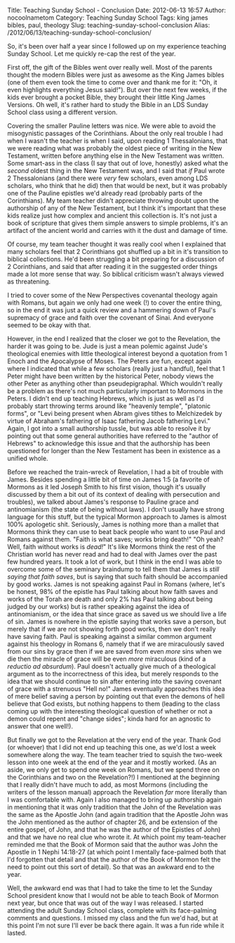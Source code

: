 Title: Teaching Sunday School - Conclusion
Date: 2012-06-13 16:57
Author: nocoolnametom
Category: Teaching Sunday School
Tags: king james bibles, paul, theology
Slug: teaching-sunday-school-conclusion
Alias: /2012/06/13/teaching-sunday-school-conclusion/

So, it's been over half a year since I followed up on my experience teaching Sunday School. Let me quickly re-cap the rest of the year.

First off, the gift of the Bibles went over really well. Most of the parents thought the modern Bibles were just as awesome as the King James bibles (one of them even took the time to come over and thank me for it: "Oh, it even highlights everything Jesus said!"). But over the next few weeks, if the kids ever brought a pocket Bible, they brought their little King James Versions. Oh well, it's rather hard to study the Bible in an LDS Sunday School class using a different version.

Covering the smaller Pauline letters was nice. We were able to avoid the misogynistic passages of the Corinthians. About the only real trouble I had when I wasn't the teacher is when I said, upon reading 1 Thessalonians, that we were reading what was probably the oldest piece of writing in the New Testament, written before anything else in the New Testament was written. Some smart-ass in the class (I say that out of love, honestly) asked what the *second* oldest thing in the New Testament was, and I said that *if* Paul wrote 2 Thessalonians (and there were *very* few scholars, even among LDS scholars, who think that he did) then that would be next, but it was probably one of the Pauline epistles we'd already read (probably parts of the Corinthians). My team teacher didn't appreciate throwing doubt upon the authorship of any of the New Testament, but I think it's important that these kids realize just how complex and ancient this collection is. It's not just a book of scripture that gives them simple answers to simple problems, it's an artifact of the ancient world and carries with it the dust and damage of time.

Of course, my team teacher thought it was really cool when I explained that many scholars feel that 2 Corinthians got shuffled up a bit in it's transition to biblical collections. He'd been struggling a bit preparing for a discussion of 2 Corinthians, and said that after reading it in the suggested order things made a lot more sense that way. So biblical criticism wasn't always viewed as threatening.

I tried to cover some of the New Perspectives covenantal theology again with Romans, but again we only had one week (!) to cover the entire thing, so in the end it was just a quick review and a hammering down of Paul's supremacy of grace and faith over the covenant of Sinai. And everyone seemed to be okay with that.

However, in the end I realized that the closer we got to the Revelation, the harder it was going to be. Jude is just a mean polemic against Jude's theological enemies with little theological interest beyond a quotation from 1 Enoch and the Apocalypse of Moses. The Peters are fun, except again where I indicated that while a few scholars (really just a handful), feel that 1 Peter might have been written by the historical Peter, nobody views the other Peter as anything other than pseudepigraphal. Which wouldn't really be a problem as there's not much particularly important to Mormons in the Peters. I didn't end up teaching Hebrews, which is just as well as I'd probably start throwing terms around like "heavenly temple", "platonic forms", or "Levi being present when Abram gives tithes to Melchizedek by virtue of Abraham's fathering of Isaac fathering Jacob fathering Levi." Again, I got into a small authorship tussle, but was able to resolve it by pointing out that some general authorities have referred to the "author of Hebrews" to acknowledge this issue and that the authorship has been questioned for longer than the New Testament has been in existence as a unified whole.

Before we reached the train-wreck of Revelation, I had a bit of trouble with James. Besides spending a little bit of time on James 1:5 (a favorite of Mormons as it led Joseph Smith to his first vision, though it's usually discussed by them a bit out of its context of dealing with persecution and troubles), we talked about James's response to Pauline grace and antinomianism (the state of being without laws). I don't usually have strong language for this stuff, but the typical Mormon approach to James is almost 100% apologetic shit. Seriously, James is nothing more than a mallet that Mormons think they can use to beat back people who want to use Paul and Romans against them. "Faith is what saves; works bring death!" "Oh yeah? Well, faith without works is *dead!*" It's like Mormons think the rest of the Christian world has never read and had to deal with James over the past few hundred years. It took a lot of work, but I think in the end I was able to overcome some of the seminary braindump to tell them that James is *still saying that faith saves*, but is saying that such faith should be accompanied by good works. James is not speaking against Paul in Romans (where, let's be honest, 98% of the epistle has Paul talking about how faith saves and works of the Torah are death and only 2% has Paul talking about being judged by our works) but is rather speaking against the idea of antinomianism, or the idea that since grace as saved us we should live a life of sin. James is nowhere in the epistle saying that works save a person, but merely that if we are not showing forth good works, then we don't really have saving faith. Paul is speaking against a similar common argument against his theology in Romans 6, namely that if we are miraculously saved from our sins by grace then if we are saved from even *more* sins when we die then the miracle of grace will be even *more* miraculous (kind of a *reductio ad absurdum*). Paul doesn't actually give much of a theological argument as to the incorrectness of this idea, but merely responds to the idea that we should continue to sin after entering into the saving covenant of grace with a strenuous "Hell no!" James eventually approaches this idea of mere belief saving a person by pointing out that even the demons of hell believe that God exists, but nothing happens to them (leading to the class coming up with the interesting theological question of whether or not a demon could repent and "change sides"; kinda hard for an agnostic to answer that one well!).

But finally we got to the Revelation at the very end of the year. Thank God (or whoever) that I did not end up teaching this one, as we'd lost a week somewhere along the way. The team teacher tried to squish the two-week lesson into one week at the end of the year and it mostly worked. (As an aside, we only get to spend one week on Romans, but we spend three on the Corinthians and two on the Revelation?!) I mentioned at the beginning that I really didn't have much to add, as most Mormons (including the writers of the lesson manual) approach the Revelation *far* more literally than I was comfortable with. Again I also managed to bring up authorship again in mentioning that it was only tradition that the John of the Revelation was the same as the Apostle John (and again tradition that the Apostle John was the John mentioned as the author of chapter 26, and be extension of the entire gospel, of John, and that he was the author of the Epistles of John) and that we have no real clue who wrote it. At which point my team-teacher reminded me that the Book of Mormon said that the author was John the Apostle in 1 Nephi 14:18-27 (at which point I mentally face-palmed both that I'd forgotten that detail and that the author of the Book of Mormon felt the need to point out this sort of detail). So that was an awkward end to the year.

Well, the awkward end was that I had to take the time to let the Sunday School president know that I would not be able to teach Book of Mormon next year, but once that was out of the way I was released. I started attending the adult Sunday School class, complete with its face-palming comments and questions. I missed my class and the fun we'd had, but at this point I'm not sure I'll ever be back there again. It was a fun ride while it lasted.
